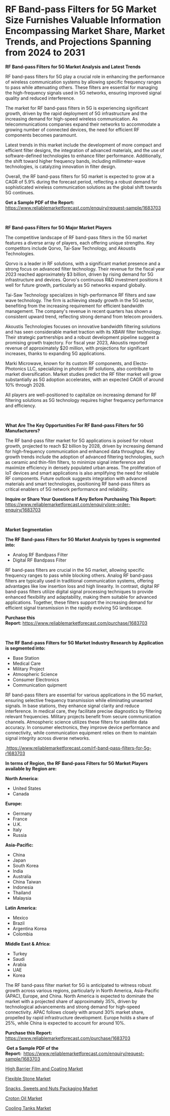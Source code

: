 <p><h1>RF Band-pass Filters for 5G Market Size Furnishes Valuable Information Encompassing Market Share, Market Trends, and Projections Spanning from 2024 to 2031</h1></p><p><strong>RF Band-pass Filters for 5G Market Analysis and Latest Trends</strong></p>
<p><p>RF band-pass filters for 5G play a crucial role in enhancing the performance of wireless communication systems by allowing specific frequency ranges to pass while attenuating others. These filters are essential for managing the high-frequency signals used in 5G networks, ensuring improved signal quality and reduced interference. </p><p>The market for RF band-pass filters in 5G is experiencing significant growth, driven by the rapid deployment of 5G infrastructure and the increasing demand for high-speed wireless communication. As telecommunications companies expand their networks to accommodate a growing number of connected devices, the need for efficient RF components becomes paramount. </p><p>Latest trends in this market include the development of more compact and efficient filter designs, the integration of advanced materials, and the use of software-defined technologies to enhance filter performance. Additionally, the shift toward higher frequency bands, including millimeter-wave technologies, is catalyzing innovation in filter design. </p><p>Overall, the RF band-pass filters for 5G market is expected to grow at a CAGR of 5.9% during the forecast period, reflecting a robust demand for sophisticated wireless communication solutions as the global shift towards 5G continues.</p></p>
<p><strong>Get a Sample PDF of the Report:&nbsp;</strong> <a href="https://www.reliablemarketforecast.com/enquiry/request-sample/1683703?utm_campaign=1110&utm_medium=2&utm_source=Github&utm_content=ia&utm_term=15102024&utm_id=rf-band-pass-filters-for-5g">https://www.reliablemarketforecast.com/enquiry/request-sample/1683703</a></p>
<p>&nbsp;</p>
<p><strong>RF Band-pass Filters for 5G Major Market Players</strong></p>
<p><p>The competitive landscape of RF band-pass filters in the 5G market features a diverse array of players, each offering unique strengths. Key competitors include Qorvo, Tai-Saw Technology, and Akoustis Technologies. </p><p>Qorvo is a leader in RF solutions, with a significant market presence and a strong focus on advanced filter technology. Their revenue for the fiscal year 2023 reached approximately $3 billion, driven by rising demand for 5G infrastructure and devices. Qorvo's continuous R&D investment positions it well for future growth, particularly as 5G networks expand globally.</p><p>Tai-Saw Technology specializes in high-performance RF filters and saw wave technology. The firm is achieving steady growth in the 5G sector, benefiting from the increasing requirement for efficient bandwidth management. The company's revenue in recent quarters has shown a consistent upward trend, reflecting strong demand from telecom providers.</p><p>Akoustis Technologies focuses on innovative bandwidth filtering solutions and has seen considerable market traction with its XBAW filter technology. Their strategic partnerships and a robust development pipeline suggest a promising growth trajectory. For fiscal year 2023, Akoustis reported revenue of approximately $20 million, with projections for significant increases, thanks to expanding 5G applications.</p><p>Marki Microwave, known for its custom RF components, and Electo-Photonics LLC, specializing in photonic RF solutions, also contribute to market diversification. Market studies predict the RF filter market will grow substantially as 5G adoption accelerates, with an expected CAGR of around 10% through 2028. </p><p>All players are well-positioned to capitalize on increasing demand for RF filtering solutions as 5G technology requires higher frequency performance and efficiency.</p></p>
<p>&nbsp;</p>
<p><strong>What Are The Key Opportunities For RF Band-pass Filters for 5G Manufacturers?</strong></p>
<p><p>The RF band-pass filter market for 5G applications is poised for robust growth, projected to reach $2 billion by 2028, driven by increasing demand for high-frequency communication and enhanced data throughput. Key growth trends include the adoption of advanced filtering technologies, such as ceramic and thin-film filters, to minimize signal interference and maximize efficiency in densely populated urban areas. The proliferation of IoT devices and smart applications is also amplifying the need for reliable RF components. Future outlook suggests integration with advanced materials and smart technologies, positioning RF band-pass filters as critical enablers of 5G network performance and reliability.</p></p>
<p><strong>Inquire or Share Your Questions If Any Before Purchasing This Report:</strong> <a href="https://www.reliablemarketforecast.com/enquiry/pre-order-enquiry/1683703?utm_campaign=1110&utm_medium=2&utm_source=Github&utm_content=ia&utm_term=15102024&utm_id=rf-band-pass-filters-for-5g">https://www.reliablemarketforecast.com/enquiry/pre-order-enquiry/1683703</a></p>
<p>&nbsp;</p>
<p><strong>Market Segmentation</strong></p>
<p><strong>The RF Band-pass Filters for 5G Market Analysis by types is segmented into:</strong></p>
<p><ul><li>Analog RF Bandpass Filter</li><li>Digital RF Bandpass Filter</li></ul></p>
<p><p>RF band-pass filters are crucial in the 5G market, allowing specific frequency ranges to pass while blocking others. Analog RF band-pass filters are typically used in traditional communication systems, offering advantages like low insertion loss and high linearity. In contrast, digital RF band-pass filters utilize digital signal processing techniques to provide enhanced flexibility and adaptability, making them suitable for advanced applications. Together, these filters support the increasing demand for efficient signal transmission in the rapidly evolving 5G landscape.</p></p>
<p><strong>Purchase this Report:&nbsp;</strong><a href="https://www.reliablemarketforecast.com/purchase/1683703?utm_campaign=1110&utm_medium=2&utm_source=Github&utm_content=ia&utm_term=15102024&utm_id=rf-band-pass-filters-for-5g">https://www.reliablemarketforecast.com/purchase/1683703</a></p>
<p>&nbsp;</p>
<p><strong>The RF Band-pass Filters for 5G Market Industry Research by Application is segmented into:</strong></p>
<p><ul><li>Base Station</li><li>Medical Care</li><li>Military Project</li><li>Atmospheric Science</li><li>Consumer Electronics</li><li>Communication quipment</li></ul></p>
<p><p>RF band-pass filters are essential for various applications in the 5G market, ensuring selective frequency transmission while eliminating unwanted signals. In base stations, they enhance signal clarity and reduce interference. In medical care, they facilitate precise diagnostics by filtering relevant frequencies. Military projects benefit from secure communication channels. Atmospheric science utilizes these filters for satellite data accuracy. In consumer electronics, they improve device performance and connectivity, while communication equipment relies on them to maintain signal integrity across diverse networks.</p></p>
<p><a href="https://www.reliablemarketforecast.com/rf-band-pass-filters-for-5g-r1683703?utm_campaign=1110&utm_medium=2&utm_source=Github&utm_content=ia&utm_term=15102024&utm_id=rf-band-pass-filters-for-5g">&nbsp;https://www.reliablemarketforecast.com/rf-band-pass-filters-for-5g-r1683703</a></p>
<p><strong>In terms of Region, the RF Band-pass Filters for 5G Market Players available by Region are:</strong></p>
<p>
    <p> <strong> North America: </strong>
        <ul>
            <li>United States</li>
            <li>Canada</li>
        </ul>
        </p> 
    <p> <strong> Europe: </strong>
        <ul>
            <li>Germany</li>
            <li>France</li>
            <li>U.K.</li>
            <li>Italy</li>
            <li>Russia</li>
        </ul>
        </p> 
    <p> <strong> Asia-Pacific: </strong>
        <ul>
            <li>China</li>
            <li>Japan</li>
            <li>South Korea</li>
            <li>India</li>
            <li>Australia</li>
            <li>China Taiwan</li>
            <li>Indonesia</li>
            <li>Thailand</li>
            <li>Malaysia</li>
        </ul>
        </p> 
    <p> <strong> Latin America: </strong>
        <ul>
            <li>Mexico</li>
            <li>Brazil</li>
            <li>Argentina Korea</li>
            <li>Colombia</li>
        </ul>
        </p> 
    <p> <strong> Middle East & Africa: </strong>
        <ul>
            <li>Turkey</li>
            <li>Saudi</li>
            <li>Arabia</li>
            <li>UAE</li>
            <li>Korea</li>
        </ul>
    </p>
    </p>
<p><p>The RF band-pass filter market for 5G is anticipated to witness robust growth across various regions, particularly in North America, Asia-Pacific (APAC), Europe, and China. North America is expected to dominate the market with a projected share of approximately 35%, driven by technological advancements and strong demand for high-speed connectivity. APAC follows closely with around 30% market share, propelled by rapid infrastructure development. Europe holds a share of 25%, while China is expected to account for around 10%.</p></p>
<p><strong>Purchase this Report: </strong><a href="https://www.reliablemarketforecast.com/purchase/1683703?utm_campaign=1110&utm_medium=2&utm_source=Github&utm_content=ia&utm_term=15102024&utm_id=rf-band-pass-filters-for-5g">https://www.reliablemarketforecast.com/purchase/1683703</a></p>
<p>&nbsp;<strong>Get a Sample PDF of the Report:&nbsp;&nbsp;</strong><a href="https://www.reliablemarketforecast.com/enquiry/request-sample/1683703?utm_campaign=1110&utm_medium=2&utm_source=Github&utm_content=ia&utm_term=15102024&utm_id=rf-band-pass-filters-for-5g">https://www.reliablemarketforecast.com/enquiry/request-sample/1683703</a></p>
<p><strong></strong></p>
<p><p><a href="https://github.com/wydramppetrox/Market-Research-Report-List-1/blob/main/high-barrier-film-and-coating-market.md?utm_campaign=1110&utm_medium=2&utm_source=Github&utm_content=ia&utm_term=15102024&utm_id=rf-band-pass-filters-for-5g">High Barrier Film and Coating Market</a></p><p><a href="https://www.linkedin.com/pulse/flexible-stone-market-size-growth-industry-analysis-segmentation-jyykf?trk=public_post_embed_feed-article-content&utm_campaign=1110&utm_medium=2&utm_source=Github&utm_content=ia&utm_term=15102024&utm_id=rf-band-pass-filters-for-5g">Flexible Stone Market</a></p><p><a href="https://github.com/janelbaub6/Market-Research-Report-List-1/blob/main/snacks-sweets-and-nuts-packaging-market.md?utm_campaign=1110&utm_medium=2&utm_source=Github&utm_content=ia&utm_term=15102024&utm_id=rf-band-pass-filters-for-5g">Snacks, Sweets and Nuts Packaging Market</a></p><p><a href="https://www.linkedin.com/pulse/croton-oil-market-outlook-complete-industry-analysis-2024-2031-7axde?utm_campaign=1110&utm_medium=2&utm_source=Github&utm_content=ia&utm_term=15102024&utm_id=rf-band-pass-filters-for-5g">Croton Oil Market</a></p><p><a href="https://www.linkedin.com/pulse/cooling-tanks-market-navigating-challenges-unlocking-potential-f1lbf?trk=public_post_embed_feed-article-content&utm_campaign=1110&utm_medium=2&utm_source=Github&utm_content=ia&utm_term=15102024&utm_id=rf-band-pass-filters-for-5g">Cooling Tanks Market</a></p></p>